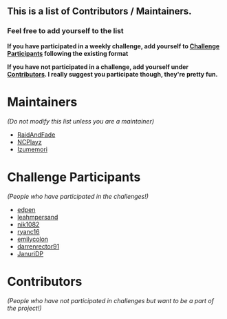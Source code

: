 ## This is a list of Contributors / Maintainers.

### Feel free to add yourself to the list

**If you have participated in a weekly challenge, add yourself to [Challenge Participants](#challenge) following the existing format**

**If you have not participated in a challenge, add yourself under [Contributors](#contributors). I really suggest you participate though, they're pretty fun.**

# Maintainers

_(Do not modify this list unless you are a maintainer)_

- [RaidAndFade](https://github.com/raidandfade)
- [NCPlayz](https://github.com/NCPlayz)
- [Izumemori](https://github.com/Izumemori)

# Challenge Participants

_(People who have participated in the challenges!)_

- [edpen](https://github.com/edpen)
- [leahmpersand](https://github.com/leahmpersand)
- [nik1082](https://github.com/nik1082)
- [ryanc16](https://github.com/ryanc16)
- [emilycolon](https://github.com/emilycolon)
- [darrenrector91](https://github.com/darrenrector91)
- [JanuriDP](https://github.com/JanuriDP)

# Contributors

_(People who have not participated in challenges but want to be a part of the project!)_
